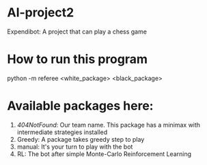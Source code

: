 # AI-project2
Expendibot: A project that can play a chess game

# How to run this program
python -m referee <white_package> <black_package>

# Available packages here:
  1. _404NotFound_: Our team name. This package has a minimax with intermediate strategies installed
  2. Greedy: A package takes greedy step to play
  3. manual: It's your turn to play with the bot
  4. RL: The bot after simple Monte-Carlo Reinforcement Learning